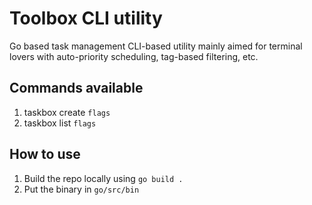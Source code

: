 # Toolbox CLI utility

Go based task management CLI-based utility mainly aimed for terminal lovers with auto-priority scheduling, tag-based filtering, etc.

## Commands available
1. taskbox create `flags`
2. taskbox list `flags`

## How to use

1. Build the repo locally using ```go build .```
2. Put the binary in ```go/src/bin```
